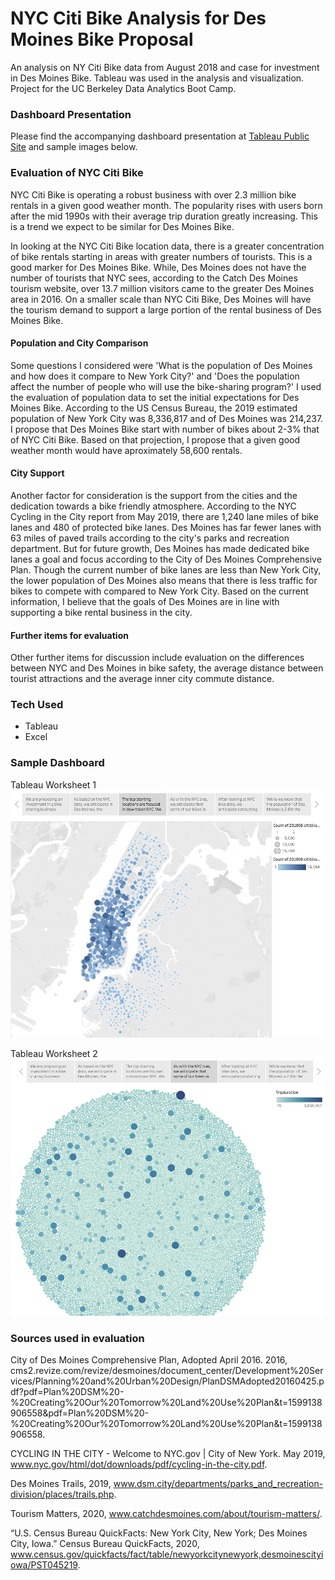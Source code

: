 # NYC Citi Bike Analysis for Des Moines Bike Proposal
An analysis on NY Citi Bike data from August 2018 and case for investment in Des Moines Bike. Tableau was used in the analysis and visualization. Project for the UC Berkeley Data Analytics Boot Camp.

### Dashboard Presentation
Please find the accompanying dashboard presentation at [Tableau Public Site](https://public.tableau.com/profile/catherine.aznoe#!/vizhome/Bikesharing_15996811561570/Bikesharing?publish=yes) and sample images below. 


### Evaluation of NYC Citi Bike
NYC Citi Bike is operating a robust business with over 2.3 million bike rentals in a given good weather month. The popularity rises with users born after the mid 1990s with their average trip duration greatly increasing. This is a trend we expect to be similar for Des Moines Bike. 

In looking at the NYC Citi Bike location data, there is a greater concentration of bike rentals starting in areas with greater numbers of tourists. This is a good marker for Des Moines Bike. While, Des Moines does not have the number of tourists that NYC sees, according to the Catch Des Moines tourism website, over 13.7 million visitors came to the greater Des Moines area in 2016. On a smaller scale than NYC Citi Bike, Des Moines will have the tourism demand to support a large portion of the rental business of Des Moines Bike.

#### Population and City Comparison
Some questions I considered were 'What is the population of Des Moines and how does it compare to New York City?' and 'Does the population affect the number of people who will use the bike-sharing program?' 
I used the evaluation of population data to set the initial expectations for Des Moines Bike. According to the US Census Bureau, the 2019 estimated population of New York City was 8,336,817 and of Des Moines was 214,237. I propose that Des Moines Bike start with number of bikes about 2-3% that of NYC Citi Bike. Based on that projection, I propose that a given good weather month would have aproximately 58,600 rentals.

#### City Support
Another factor for consideration is the support from the cities and the dedication towards a bike friendly atmosphere. According to the NYC Cycling in the City report from May 2019, there are 1,240 lane miles of bike lanes and 480 of protected bike lanes. Des Moines has far fewer lanes with 63 miles of paved trails according to the city's parks and recreation department. But for future growth, Des Moines has made dedicated bike lanes a goal and focus according to the City of Des Moines Comprehensive Plan. Though the current number of bike lanes are less than New York City, the lower population of Des Moines also means that there is less traffic for bikes to compete with compared to New York City. Based on the current information, I believe that the goals of Des Moines are in line with supporting a bike rental business in the city. 

#### Further items for evaluation
Other further items for discussion include evaluation on the differences between NYC and Des Moines in bike safety, the average distance between tourist attractions and the average inner city commute distance.

### Tech Used
- Tableau
- Excel

### Sample Dashboard
Tableau Worksheet 1
![Tableau1](/images/tableau1.png)

Tableau Worksheet 2
![Tableau2](/images/tableau2.png)

### Sources used in evaluation 
City of Des Moines Comprehensive Plan, Adopted April 2016. 2016, cms2.revize.com/revize/desmoines/document_center/Development%20Services/Planning%20and%20Urban%20Design/PlanDSMAdopted20160425.pdf?pdf=Plan%20DSM%20-%20Creating%20Our%20Tomorrow%20Land%20Use%20Plan&amp;t=1599138906558&amp;pdf=Plan%20DSM%20-%20Creating%20Our%20Tomorrow%20Land%20Use%20Plan&amp;t=1599138906558. 

CYCLING IN THE CITY - Welcome to NYC.gov | City of New York. May 2019, www.nyc.gov/html/dot/downloads/pdf/cycling-in-the-city.pdf. 

Des Moines Trails, 2019, www.dsm.city/departments/parks_and_recreation-division/places/trails.php. 

Tourism Matters, 2020, www.catchdesmoines.com/about/tourism-matters/. 

“U.S. Census Bureau QuickFacts: New York City, New York; Des Moines City, Iowa.” Census Bureau QuickFacts, 2020, www.census.gov/quickfacts/fact/table/newyorkcitynewyork,desmoinescityiowa/PST045219.
